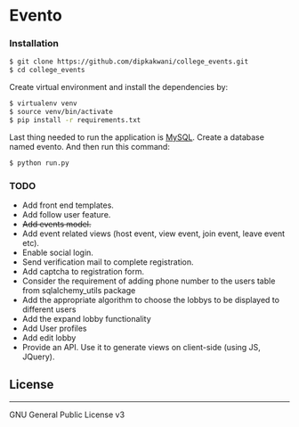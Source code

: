 # Evento
### Installation
```sh
$ git clone https://github.com/dipkakwani/college_events.git
$ cd college_events
```
Create virtual environment and install the dependencies by:

```sh
$ virtualenv venv
$ source venv/bin/activate
$ pip install -r requirements.txt
```
Last thing needed to run the application is [MySQL](https://dev.mysql.com/downloads/). 
Create a database named evento. And then run this command:

```sh
$ python run.py
```

### TODO
* Add front end templates.
* Add follow user feature.
* ~~Add events model.~~
* Add event related views (host event, view event, join event, leave event etc).
* Enable social login.
* Send verification mail to complete registration.
* Add captcha to registration form.
* Consider the requirement of adding phone number to the users table from sqlalchemy_utils package
* Add the appropriate algorithm to choose the lobbys to be displayed to different users
* Add the expand lobby functionality
* Add User profiles
* Add edit lobby
* Provide an API. Use it to generate views on client-side (using JS, JQuery).

## License
---
GNU General Public License v3
